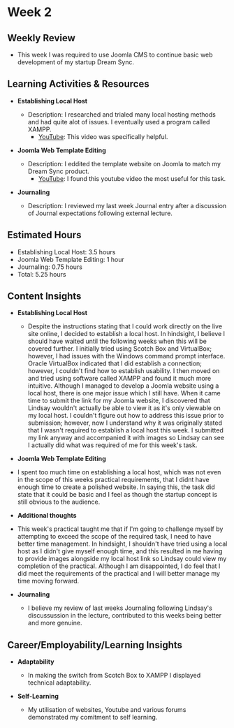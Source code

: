 # Week 2

## Weekly Review
- This week I was required to use Joomla CMS to continue basic web development of my startup Dream Sync.

## Learning Activities & Resources

- **Establishing Local Host**
  - Description: I researched and trialed many local hosting methods and had quite alot of issues. I eventually used a program called XAMPP.
    - [YouTube](https://www.youtube.com/watch?v=dqmw8xIVoyQ&t=315s&ab_channel=ZacsTech): This video was specifically helpful.

- **Joomla Web Template Editing**
  - Description: I eddited the template website on Joomla to match my Dream Sync product.
    - [YouTube](https://www.youtube.com/watch?v=EZ861sCRTK4&ab_channel=EasyWebDesign): I found this youtube video the most useful for this task.

- **Journaling**
  - Description: I reviewed my last week Journal entry after a discussion of Journal expectations following external lecture.

## Estimated Hours

- Establishing Local Host: 3.5 hours
- Joomla Web Template Editing: 1 hour
- Journaling: 0.75 hours
- Total: 5.25 hours

## Content Insights

- **Establishing Local Host**
  - Despite the instructions stating that I could work directly on the live site online, I decided to establish a local host. In hindsight, I believe I should have waited until the following weeks when this will be covered further. I initially tried using Scotch Box and VirtualBox; however, I had issues with the Windows command prompt interface. Oracle VirtualBox indicated that I did establish a connection; however, I couldn't find how to establish usability. I then moved on and tried using software called XAMPP and found it much more intuitive. Although I managed to develop a Joomla website using a local host, there is one major issue which I still have. When it came time to submit the link for my Joomla website, I discovered that Lindsay wouldn't actually be able to view it as it's only viewable on my local host. I couldn't figure out how to address this issue prior to submission; however, now I understand why it was originally stated that I wasn't required to establish a local host this week. I submitted my link anyway and accompanied it with images so Lindsay can see I actually did what was required of me for this week's task.

- **Joomla Web Template Editing**
 - I spent too much time on establishing a local host, which was not even in the scope of this weeks practical requirements, that I didnt have enough time to create a polished website. In saying this, the task did state that it could be basic and I feel as though the startup concept is still obvious to the audience. 

- **Additional thoughts** 
 - This week's practical taught me that if I'm going to challenge myself by attempting to exceed the scope of the required task, I need to have better time management. In hindsight, I shouldn't have tried using a local host as I didn't give myself enough time, and this resulted in me having to provide images alongside my local host link so Lindsay could view my completion of the practical. Although I am disappointed, I do feel that I did meet the requirements of the practical and I will better manage my time moving forward.
  
- **Journaling**
  - I believe my review of last weeks Journaling following Lindsay's discussussion in the lecture, contributed to this weeks being better and more genuine.

## Career/Employability/Learning Insights

- **Adaptability**
  - In making the switch from Scotch Box to XAMPP I displayed technical adaptability.

- **Self-Learning**
  - My utilisation of websites, Youtube and various forums demonstrated my comitment to self learning.